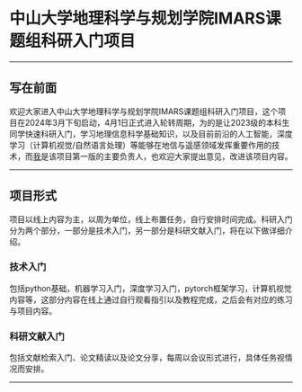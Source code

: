 # 中山大学地理科学与规划学院IMARS课题组科研入门项目

***

## 写在前面
欢迎大家进入中山大学地理科学与规划学院IMARS课题组科研入门项目，这个项目在2024年3月下旬启动，4月1日正式进入轮转周期，为的是让2023级的本科生同学快速科研入门，学习地理信息科学基础知识，以及目前前沿的人工智能，深度学习（计算机视觉/自然语言处理）等能够在地信与遥感领域发挥重要作用的技术，而[我](https://github.com/JeasunLok)是该项目第一版的主要负责人，也欢迎大家提出意见，改进该项目内容。

***

## 项目形式
项目以线上内容为主，以周为单位，线上布置任务，自行安排时间完成。科研入门分为两个部分，一部分是技术入门，另一部分是科研文献入门，将在以下做详细介绍。

### 技术入门
包括python基础，机器学习入门，深度学习入门，pytorch框架学习，计算机视觉内容等，这部分内容在线上通过自行观看指引以及教程完成，之后会有对应的练习与项目内容。

### 科研文献入门
包括文献检索入门、论文精读以及论文分享，每周以会议形式进行，具体任务视情况而安排。

***